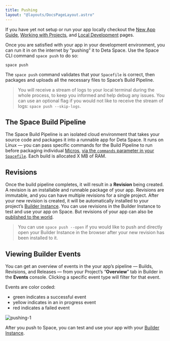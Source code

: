```yaml
---
title: Pushing
layout: "@layouts/DocsPageLayout.astro"
---
```


If you have yet not setup or run your app locally checkout the [New App Guide](/docs/en/build/new-apps), [Working with Projects](/docs/en/build/fundamentals/development/projects), and [Local Development](/docs/en/build/fundamentals/development/local-development) pages.

Once you are satisfied with your app in your development environment, you can run it in on the internet by “pushing” it to Deta Space. Use the Space CLI command `space push` to do so:

```
space push
```

The `space push` command validates that your `Spacefile` is correct, then packages and uploads all the necessary files to Space’s Build Pipeline.

> You will receive a stream of logs to your local terminal during the whole process, to keep you informed and help debug any issues. You can use an optional flag if you would not like to receive the stream of logs: `space push --skip-logs`.

## The Space Build Pipeline

The Space Build Pipeline is an isolated cloud environment that takes your source code and packages it into a runnable app for Deta Space. It runs on Linux — you can pass specific commands for the Build Pipeline to run before packaging individual [Micros](/docs/en/build/fundamentals/the-space-runtime/micros), [via the `commands` parameter in your `Spacefile`](/docs/en/build/reference/spacefile#commands). Each build is allocated X MB of RAM.

## Revisions

Once the build pipeline completes, it will result in a **Revision** being created. A revision is an installable and runnable package of your app. Revisions are immutable, and you can have multiple revisions for a single project. After your new revision is created, it will be automatically installed to your project’s [Builder Instance](/docs/en/build/fundamentals/development/builder-instance). You can use revisions in the Builder Instance to test and use your app on Space. But revisions of your app can also be [published to the world](/docs/en/publish/intro).

> You can use `space push --open` if you would like to push and directly open your Builder Instance in the browser after your new revision has been installed to it.

## Viewing Builder Events

You can get an overview of events in the your app’s pipeline — Builds, Revisions, and Releases — from your Project’s “**Overview**” tab in Builder in the **Events** console. Clicking a specific event type will filter for that event.

Events are color coded:
- green indicates a successful event
- yellow indicates in an in progress event
- red indicates a failed event

![pushing-1](/docs_assets/build/pushing-1.png)

After you push to Space, you can test and use your app with your [Builder Instance](/docs/en/build/fundamentals/development/builder-instance).
